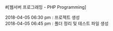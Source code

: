 #[웹서버 프로그래밍 - PHP Programming]





2018-04-05 06:30 pm : 프로젝트 생성 <br>
2018-04-05 06:45 pm : 폴더 정리 및 테스트 파일 생성 <br>